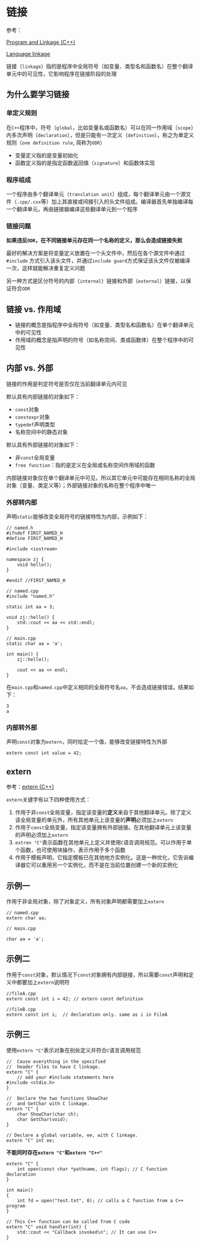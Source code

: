 
# 链接

参考：

[Program and Linkage (C++)](https://docs.microsoft.com/en-us/cpp/cpp/program-and-linkage-cpp?view=vs-2019)

[Language linkage](https://en.cppreference.com/w/cpp/language/language_linkage)

链接（`linkage`）指的是程序中全局符号（如变量、类型名和函数名）在整个翻译单元中的可见性，它影响程序在链接阶段的处理

## 为什么要学习链接

### 单定义规则

在`C++`程序中，符号（`global`，比如变量名或函数名）可以在同一作用域（`scope`）内多次声明（`declaration`），但是只能有一次定义（`definition`），称之为单定义规则（`one definition rule`, 简称为`ODR`）

* 变量定义指的是变量初始化
* 函数定义指的是指定函数返回值（`signature`）和函数体实现

### 程序组成

一个程序由多个翻译单元（`translation unit`）组成，每个翻译单元由一个源文件（`.cpp/.cxx`等）加上其直接或间接引入的头文件组成。编译器首先单独编译每一个翻译单元，再由链接器编译这些翻译单元到一个程序

### 链接问题

**如果违反`ODR`，在不同链接单元存在同一个名称的定义，那么会造成链接失败**

最好的解决方案是将变量定义放置在一个头文件中，然后在各个源文件中通过`#include`
方式引入该头文件，并通过`include guard`方式保证该头文件仅被编译一次，这样就能解决重复定义问题

另一种方式是区分符号的内部（`internal`）链接和外部（`external`）链接，以保证符合`ODR`

## 链接 vs. 作用域

* 链接的概念是指程序中全局符号（如变量、类型名和函数名）在单个翻译单元中的可见性
* 作用域的概念是指声明的符号（如名称空间、类或函数体）在整个程序中的可见性

## 内部 vs. 外部

链接的作用是判定符号是否仅在当前翻译单元内可见

默认具有内部链接的对象如下：

* `const`对象
* `constexpr`对象
* `typedef`声明类型
* 名称空间中的静态对象

默认具有外部链接的对象如下：

* 非`const`全局变量
* `free function`：指的是定义在全局或名称空间作用域的函数

内部链接对象仅在单个翻译单元中可见，所以其它单元中可能存在相同名称的全局对象（变量、类定义等）；外部链接对象的名称在整个程序中唯一

### 外部转内部

声明`static`能够改变全局符号的链接特性为内部，示例如下：

```
// named.h
#ifndef FIRST_NAMED_H
#define FIRST_NAMED_H

#include <iostream>

namespace zj {
    void hello();
}

#endif //FIRST_NAMED_H

// named.cpp
#include "named.h"

static int aa = 3;

void zj::hello() {
    std::cout << aa << std::endl;
}

// main.cpp
static char aa = 'a';

int main() {
    zj::hello();

    cout << aa << endl;
}
```

在`main.cpp`和`named.cpp`中定义相同的全局符号名`aa`，不会造成链接错误。结果如下：

```
3
a
```

### 内部转外部

声明`const`对象为`extern`，同时给定一个值，能够改变链接特性为外部

```
extern const int value = 42;
```

## extern

参考：[extern (C++)](https://docs.microsoft.com/en-us/cpp/cpp/extern-cpp?view=vs-2019)

`extern`关键字有以下四种使用方式：

1. 作用于非`const`全局变量，指定该变量的**定义**来自于其他翻译单元。除了定义该全局变量的单元外，所有其他单元上该变量的**声明**必须加上`extern`
2. 作用于`const`全局变量，指定该变量拥有外部链接。在其他翻译单元上该变量的声明必须加上`extern`
3. `extren "C"`表示函数在其他单元上定义并使用`C`语言调用规范。可以作用于单个函数，也可使用块操作，表示作用于多个函数
4. 作用于模板声明，它指定模板已在其他地方实例化。这是一种优化，它告诉编译器它可以重用另一个实例化，而不是在当前位置创建一个新的实例化

## 示例一

作用于非全局对象，除了对象定义，所有对象声明都需要加上`extern`

```
// named.cpp
extern char aa;

// main.cpp

char aa = 'a';
```

## 示例二

作用于`const`对象，默认情况下`const`对象拥有内部链接，所以需要`const`声明和定义中都要加上`extern`说明符

```
//fileA.cpp
extern const int i = 42; // extern const definition

//fileB.cpp
extern const int i;  // declaration only. same as i in FileA
```

## 示例三

使用`extern "C"`表示对象在别处定义并符合`C`语言调用规范

```
//  Cause everything in the specified
//  header files to have C linkage.
extern "C" {
    // add your #include statements here
#include <stdio.h>
}

//  Declare the two functions ShowChar
//  and GetChar with C linkage.
extern "C" {
    char ShowChar(char ch);
    char GetChar(void);
}

// Declare a global variable, ee, with C linkage.
extern "C" int ee;
```

**不能同时存在`extern "C"`和`extern "C++"`**

```
extern "C" {
    int open(const char *pathname, int flags); // C function declaration
}
 
int main()
{
    int fd = open("test.txt", 0); // calls a C function from a C++ program
}
 
// This C++ function can be called from C code
extern "C" void handler(int) {
    std::cout << "Callback invoked\n"; // It can use C++
}
```